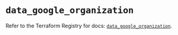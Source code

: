 # `data_google_organization`

Refer to the Terraform Registry for docs: [`data_google_organization`](https://registry.terraform.io/providers/hashicorp/google-beta/6.11.1/docs/data-sources/google_organization).

